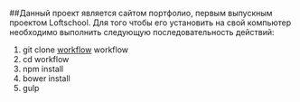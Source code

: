 ##Данный проект является сайтом портфолио, первым выпускным проектом Loftschool. 
Для того чтобы его установить на свой компьютер необходимо выполнить следующую последовательность действий:
1. git clone [workflow](https://github.com/yurchenkosv/loft-workflow-1.git) workflow
2. cd workflow
3. npm install
4. bower install
5. gulp
